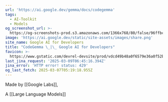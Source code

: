 ```yaml
---
url: 'https://ai.google.dev/gemma/docs/codegemma'
tags:
  - AI-Toolkit
  - Models
og_screenshot_url: >-
  https://og-screenshots-prod.s3.amazonaws.com/1366x768/80/false/96ffbc5079692626392e1b26ac37991755dac13b0a3bffd4e57663d86c5201a1.jpeg
image: 'https://ai.google.dev/static/site-assets/images/share.png'
site_name: Google AI for Developers
title: "CodeGemma \_|\_ Google AI for Developers"
favicon: >-
  https://www.gstatic.com/devrel-devsite/prod/vdcd49b48a0f6579e36a0f52b513a1840db67522fa48e80a57742b4388044a7e9/googledevai/images/favicon-new.png
last_jina_request: '2025-03-09T06:45:16.394Z'
jina_error: 'HTTP error! status: 429'
og_last_fetch: 2025-03-07T05:19:18.955Z
---
```


Made by [[Google Labs]], 

A [[Large Language Models]] 
